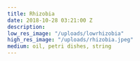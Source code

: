 ```yaml
---
title: Rhizobia
date: 2018-10-28 03:21:00 Z
description: 
low_res_image: "/uploads/lowrhizobia"
high_res_image: "/uploads/rhizobia.jpeg"
medium: oil, petri dishes, string
---
```


